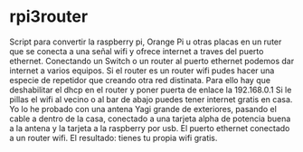 # rpi3router
Script para convertir la raspberry pi, Orange Pi u otras placas en un ruter que se conecta a una señal wifi y ofrece internet a traves del puerto ethernet.
Conectando un Switch o un router al puerto ethernet podemos dar internet a varios equipos.
Si el router es un router wifi pudes hacer una especie de repetidor que creando otra red distinata.
Para ello hay que deshabilitar el dhcp en el router y poner puerta de enlace la 192.168.0.1
Si le pillas el wifi al vecino o al bar de abajo puedes tener internet gratis en casa.
Yo lo he probado con una antena Yagi grande de exteriores, pasando el cable a dentro de la casa, conectado a una tarjeta alpha de potencia buena a la antena y la tarjeta a la raspberry por usb. El puerto ethernet conectado a un router wifi. 
El resultado: tienes tu propia wifi gratis. 
